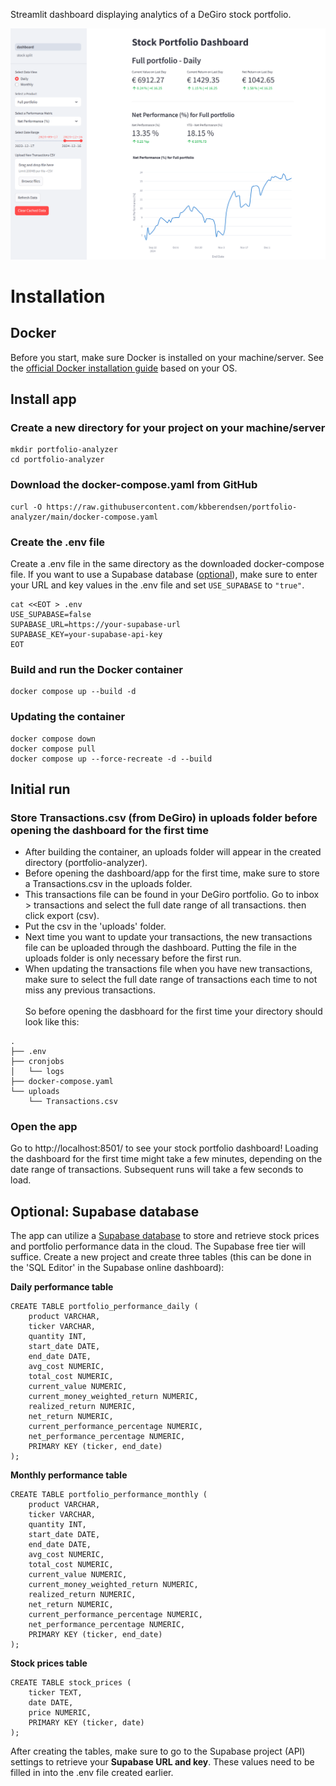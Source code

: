 Streamlit dashboard displaying analytics of a DeGiro stock portfolio.

![screenshot_portfolio_dashboard](screenshot_portfolio_dashboard.png)

# Installation

## Docker
Before you start, make sure Docker is installed on your machine/server. See the [official Docker installation guide](https://docs.docker.com/engine/install/) based on your OS.

## Install app

### Create a new directory for your project on your machine/server
```
mkdir portfolio-analyzer
cd portfolio-analyzer
```

### Download the docker-compose.yaml from GitHub
```
curl -O https://raw.githubusercontent.com/kbberendsen/portfolio-analyzer/main/docker-compose.yaml
```

### Create the .env file
Create a .env file in the same directory as the downloaded docker-compose file. If you want to use a Supabase database ([optional](#optional-supabase-database)), make sure to enter your URL and key values in the .env file and set `USE_SUPABASE` to `"true"`.

```
cat <<EOT > .env
USE_SUPABASE=false
SUPABASE_URL=https://your-supabase-url
SUPABASE_KEY=your-supabase-api-key
EOT
```

### Build and run the Docker container

```
docker compose up --build -d
```

### Updating the container
```
docker compose down
docker compose pull
docker compose up --force-recreate -d --build
```

## Initial run

### Store Transactions.csv (from DeGiro) in uploads folder before opening the dashboard for the first time
- After building the container, an uploads folder will appear in the created directory (portfolio-analyzer).
- Before opening the dashboard/app for the first time, make sure to store a Transactions.csv in the uploads folder.
- This transactions file can be found in your DeGiro portfolio. Go to inbox > transactions and select the full date range of all transactions. then click export (csv).
- Put the csv in the 'uploads' folder.
- Next time you want to update your transactions, the new transactions file can be uploaded through the dashboard. Putting the file in the uploads folder is only necessary before the first run.
- When updating the transactions file when you have new transactions, make sure to select the full date range of transactions each time to not miss any previous transactions.
\
\
So before opening the dasbhoard for the first time your directory should look like this:

```
.
├── .env
├── cronjobs
│   └── logs
├── docker-compose.yaml
└── uploads
    └── Transactions.csv
```

### Open the app
Go to http://localhost:8501/ to see your stock portfolio dashboard! Loading the dashboard for the first time might take a few minutes, depending on the date range of transactions. Subsequent runs will take a few seconds to load.

## Optional: Supabase database
The app can utilize a [Supabase database](https://supabase.com/) to store and retrieve stock prices and portfolio performance data in the cloud. The Supabase free tier will suffice. Create a new project and create three tables (this can be done in the 'SQL Editor' in the Supabase online dashboard):

**Daily performance table**
```
CREATE TABLE portfolio_performance_daily (
    product VARCHAR,
    ticker VARCHAR,
    quantity INT,
    start_date DATE,
    end_date DATE,
    avg_cost NUMERIC,
    total_cost NUMERIC,
    current_value NUMERIC,
    current_money_weighted_return NUMERIC,
    realized_return NUMERIC,
    net_return NUMERIC,
    current_performance_percentage NUMERIC,
    net_performance_percentage NUMERIC,
    PRIMARY KEY (ticker, end_date)
);
```

**Monthly performance table**
```
CREATE TABLE portfolio_performance_monthly (
    product VARCHAR,
    ticker VARCHAR,
    quantity INT,
    start_date DATE,
    end_date DATE,
    avg_cost NUMERIC,
    total_cost NUMERIC,
    current_value NUMERIC,
    current_money_weighted_return NUMERIC,
    realized_return NUMERIC,
    net_return NUMERIC,
    current_performance_percentage NUMERIC,
    net_performance_percentage NUMERIC,
    PRIMARY KEY (ticker, end_date)
);
```

**Stock prices table**
```
CREATE TABLE stock_prices (
    ticker TEXT,
    date DATE,
    price NUMERIC,
    PRIMARY KEY (ticker, date)
);
```
After creating the tables, make sure to go to the Supabase project (API) settings to retrieve your __Supabase URL and key__. These values need to be filled in into the .env file created earlier.
